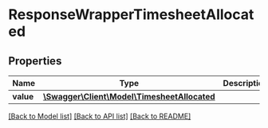 # ResponseWrapperTimesheetAllocated

## Properties
Name | Type | Description | Notes
------------ | ------------- | ------------- | -------------
**value** | [**\Swagger\Client\Model\TimesheetAllocated**](TimesheetAllocated.md) |  | [optional] 

[[Back to Model list]](../README.md#documentation-for-models) [[Back to API list]](../README.md#documentation-for-api-endpoints) [[Back to README]](../README.md)


